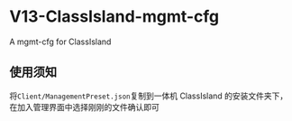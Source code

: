 # V13-ClassIsland-mgmt-cfg
A mgmt-cfg for ClassIsland

## 使用须知  
将`Client/ManagementPreset.json`复制到一体机 ClassIsland 的安装文件夹下，在加入管理界面中选择刚刚的文件确认即可